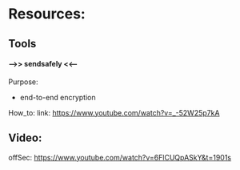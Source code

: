 # Resources:
## Tools

#### -->> sendsafely <<--


Purpose:
- end-to-end encryption

How_to:
link: https://www.youtube.com/watch?v=_-52W25p7kA


## Video:

offSec:
https://www.youtube.com/watch?v=6FlCUQpASkY&t=1901s
